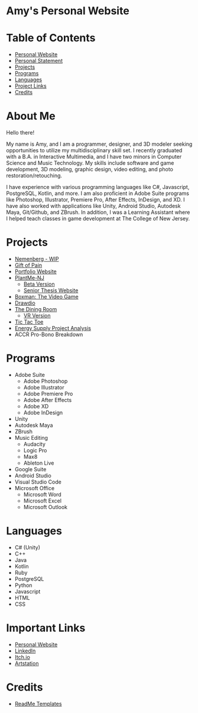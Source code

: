 # Amy's Personal Website

# Table of Contents
- [Personal Website](https://a-vargas-gp.github.io/)
- [Personal Statement](#about-me)
- [Projects](#projects)
- [Programs](#programs)
- [Languages](#languages)
- [Project Links](#important-links)
- [Credits](#credits)

# About Me
Hello there!

My name is Amy, and I am a programmer, designer, and 3D modeler seeking opportunities to utilize my multidisciplinary skill set. I recently graduated with a B.A. in Interactive Multimedia, and I have two minors in Computer Science and Music Technology. My skills include software and game development, 3D modeling, graphic design, video editing, and photo restoration/retouching.

I have experience with various programming languages like C#, Javascript, PostgreSQL, Kotlin, and more. I am also proficient in Adobe Suite programs like Photoshop, Illustrator, Premiere Pro, After Effects, InDesign, and XD. I have also worked with applications like Unity, Android Studio, Autodesk Maya, Git/Github, and ZBrush. In addition, I was a Learning Assistant where I helped teach classes in game development at The College of New Jersey.

# Projects
- [Nemenberg - WIP](https://www.nemenberg.net)
- [Gift of Pain](https://github.com/Alumni-Dev-Group/Gift-Of-Pain)
- [Portfolio Website](https://a-vargas-gp.github.io/)
- [PlantMe-NJ](https://github.com/A-Vargas-GP/PlantMe-NJ_App)
    - [Beta Version](https://github.com/A-Vargas-GP/Plant4U-MicroThesis)
    - [Senior Thesis Website](https://www.immseniorshow.com/amy-vargas)
- [Boxman: The Video Game](https://github.com/Boxman-Thesis-Org/Boxman_Game)
- [Drawdio](https://github.com/A-Vargas-GP/Drawdio-Application)
- [The Dining Room](https://www.artstation.com/artwork/D5wlx9)
    - [VR Version](https://github.com/A-Vargas-GP/Dining-Room-VR)
- [Tic Tac Toe](https://github.com/A-Vargas-GP/Tic-Tac-Toe)
- [Energy Supply Project Analysis](https://github.com/A-Vargas-GP/cab-project-02-1)
- ACCR Pro-Bono Breakdown

# Programs
- Adobe Suite
    - Adobe Photoshop
    - Adobe Illustrator
    - Adobe Premiere Pro
    - Adobe After Effects
    - Adobe XD
    - Adobe InDesign
- Unity
- Autodesk Maya
- ZBrush
- Music Editing
    - Audacity
    - Logic Pro
    - Max8
    - Ableton Live
- Google Suite
- Android Studio
- Visual Studio Code
- Microsoft Office
    - Microsoft Word
    - Microsoft Excel
    - Microsoft Outlook

# Languages
- C# (Unity)
- C++
- Java
- Kotlin
- Ruby
- PostgreSQL
- Python
- Javascript
- HTML
- CSS

# Important Links
- [Personal Website](https://a-vargas-gp.github.io/)
- [LinkedIn](https://www.linkedin.com/in/vargas-amy)
- [Itch.io](https://a-varg.itch.io)
- [Artstation](https://www.artstation.com/vargas-a9)

# Credits
- [ReadMe Templates](https://github.com/othneildrew/Best-README-Template)
